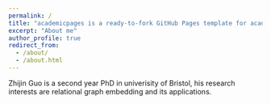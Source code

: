 ```yaml
---
permalink: /
title: "academicpages is a ready-to-fork GitHub Pages template for academic personal websites"
excerpt: "About me"
author_profile: true
redirect_from: 
  - /about/
  - /about.html
---
```


Zhijin Guo is a second year PhD in univerisity of Bristol, his research interests are relational graph embedding and its applications.
